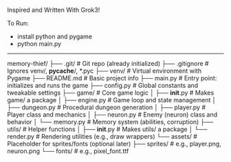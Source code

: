Inspired and Written With Grok3!

To Run:
- install python and pygame
- python main.py

----------------------------------------------------------

memory-thief/
├── .git/                # Git repo (already initialized)
├── .gitignore           # Ignores venv/, __pycache__/, *.pyc
├── venv/                # Virtual environment with Pygame
├── README.md            # Basic project info
├── main.py              # Entry point: initializes and runs the game
├── config.py            # Global constants and tweakable settings
├── game/                # Core game logic
│   ├── __init__.py      # Makes game/ a package
│   ├── engine.py        # Game loop and state management
│   ├── dungeon.py       # Procedural dungeon generation
│   ├── player.py        # Player class and mechanics
│   ├── neuron.py        # Enemy (neuron) class and behavior
│   └── memory.py        # Memory system (abilities, corruption)
├── utils/               # Helper functions
│   ├── __init__.py      # Makes utils/ a package
│   └── render.py        # Rendering utilities (e.g., draw wrappers)
└── assets/              # Placeholder for sprites/fonts (optional later)
    ├── sprites/         # e.g., player.png, neuron.png
    └── fonts/           # e.g., pixel_font.ttf